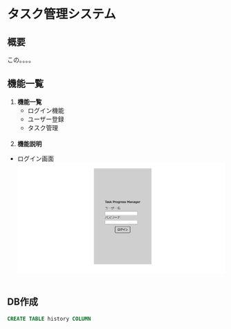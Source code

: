 # タスク管理システム
## 概要
 この。。。。

## 機能一覧
1. **機能一覧**
   - ログイン機能
   - ユーザー登録
   - タスク管理
<br><br>
 2. **機能説明**
   - ログイン画面
 ![ログイン画面](src/main/resources/static/img/loginpage.png)
<br><br>
 
## DB作成
```sql
CREATE TABLE history COLUMN
```
